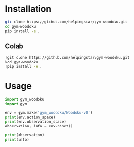 # Installation

```bash
git clone https://github.com/helpingstar/gym-woodoku.git
cd gym-woodoku
pip install -e .
```

## Colab

```bash
!git clone https://github.com/helpingstar/gym-woodoku.git
%cd gym-woodoku
!pip install -e .
```

# Usage

```python
import gym_woodoku
import gym

env = gym.make('gym_woodoku/Woodoku-v0')
print(env.action_space)
print(env.observation_space)
observation, info = env.reset()

print(observation)
print(info)

```
